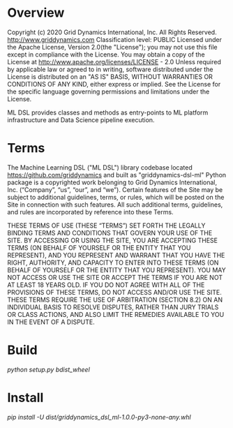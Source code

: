 
# Overview

Copyright (c) 2020 Grid Dynamics International, Inc. All Rights Reserved.
http://www.griddynamics.com
Classification level: PUBLIC
Licensed under the Apache License, Version 2.0(the "License");
you may not use this file except in compliance with the License.
You may obtain a copy of the License at http://www.apache.org/licenses/LICENSE - 2.0
Unless required by applicable law or agreed to in writing, software
distributed under the License is distributed on an "AS IS" BASIS,
WITHOUT WARRANTIES OR CONDITIONS OF ANY KIND, either express or implied.
See the License for the specific language governing permissions and limitations under the License.

ML DSL provides classes and methods as entry-points to ML platform infrastructure and Data Science pipeline execution.

# Terms
The Machine Learning DSL ("ML DSL") library codebase located https://github.com/griddynamics and built
as "griddynamics-dsl-ml" Python package is a copyrighted work belonging to Grid Dynamics International, Inc.
(“Company”, “us”, “our”, and “we”).
Certain features of the Site may be subject to additional guidelines, terms, or rules,
which will be posted on the Site in connection with such features.
All such additional terms, guidelines, and rules are incorporated by reference into these Terms.


THESE TERMS OF USE (THESE “TERMS”) SET FORTH THE LEGALLY BINDING TERMS AND CONDITIONS THAT GOVERN YOUR USE OF THE SITE. BY ACCESSING OR USING THE SITE,
YOU ARE ACCEPTING THESE TERMS (ON BEHALF OF YOURSELF OR THE ENTITY THAT YOU REPRESENT),
AND YOU REPRESENT AND WARRANT THAT YOU HAVE THE RIGHT, AUTHORITY, AND CAPACITY TO ENTER INTO THESE TERMS
(ON BEHALF OF YOURSELF OR THE ENTITY THAT YOU REPRESENT). YOU MAY NOT ACCESS OR USE THE SITE OR ACCEPT THE TERMS
IF YOU ARE NOT AT LEAST 18 YEARS OLD. IF YOU DO NOT AGREE WITH ALL OF THE PROVISIONS OF THESE TERMS, DO NOT ACCESS AND/OR USE THE SITE.
THESE TERMS REQUIRE THE USE OF ARBITRATION (SECTION 8.2) ON AN INDIVIDUAL BASIS TO RESOLVE DISPUTES,
RATHER THAN JURY TRIALS OR CLASS ACTIONS, AND ALSO LIMIT THE REMEDIES AVAILABLE TO YOU IN THE EVENT OF A DISPUTE.

# Build

*python setup.py bdist_wheel*


# Install

*pip install -U dist/griddynamics_dsl_ml-1.0.0-py3-none-any.whl*
